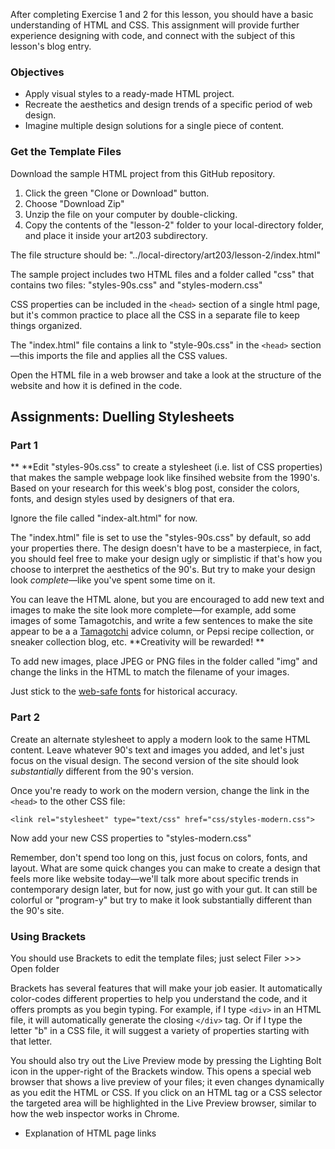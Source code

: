 After completing Exercise 1 and 2 for this lesson, you should have a basic understanding of HTML and CSS. This assignment will provide further experience designing with code, and connect with the subject of this lesson's blog entry.

### Objectives

* Apply visual styles to a ready-made HTML project. 
* Recreate the aesthetics and design trends of a specific period of web design.
* Imagine multiple design solutions for a single piece of content. 

### Get the Template Files

Download the sample HTML project from this GitHub repository.

1. Click the green "Clone or Download" button.
2. Choose "Download Zip"
3. Unzip the file on your computer by double-clicking. 
4. Copy the contents of the "lesson-2" folder to your local-directory folder, and place it inside your art203 subdirectory. 

The file structure should be: "../local-directory/art203/lesson-2/index.html"

The sample project includes two HTML files and a folder called "css" that contains two files: "styles-90s.css" and "styles-modern.css"

CSS properties can be included in the `<head>` section of a single html page, but it's common practice to place all the CSS in a separate file to keep things organized.

The "index.html" file contains a link to "style-90s.css" in the `<head>` section—this imports the file and applies all the CSS values.

Open the HTML file in a web browser and take a look at the structure of the website and how it is defined in the code.

## Assignments: Duelling Stylesheets

### **Part 1**

** **Edit "styles-90s.css" to create a stylesheet \(i.e. list of CSS properties\) that makes the sample webpage look like finsihed website from the 1990's. Based on your research for this week's blog post, consider the colors, fonts, and design styles used by designers of that era.

Ignore the file called "index-alt.html" for now.

The "index.html" file is set to use the "styles-90s.css" by default, so add your properties there. The design doesn't have to be a masterpiece, in fact, you should feel free to make your design ugly or simplistic if that's how you choose to interpret the aesthetics of the 90's. But try to make your design look _complete_—like you've spent some time on it.

You can leave the HTML alone, but you are encouraged to add new text and images to make the site look more complete—for example, add some images of some Tamagotchis, and write a few sentences to make the site appear to be a a [Tamagotchi](https://en.wikipedia.org/wiki/Tamagotchi) advice column, or Pepsi recipe collection, or sneaker collection blog, etc. **Creativity will be rewarded! **

To add new images, place JPEG or PNG files in the folder called "img" and change the links in the HTML to match the filename of your images.

Just stick to the [web-safe fonts](https://www.w3schools.com/cssref/css_websafe_fonts.asp) for historical accuracy.

### **Part 2**

Create an alternate stylesheet to apply a modern look to the same HTML content. Leave whatever 90's text and images you added, and let's just focus on the visual design. The second version of the site should look _substantially_ different from the 90's version.

Once you're ready to work on the modern version, change the link in the `<head>` to the other CSS file:

`<link rel="stylesheet" type="text/css" href="css/styles-modern.css">`

Now add your new CSS properties to "styles-modern.css"

Remember, don't spend too long on this, just focus on colors, fonts, and layout. What are some quick changes you can make to create a design that feels more like website today—we'll talk more about specific trends in contemporary design later, but for now, just go with your gut. It can still be colorful or "program-y" but try to make it look substantially different than the 90's site.

### Using Brackets

You should use Brackets to edit the template files; just select Filer &gt;&gt;&gt; Open folder

Brackets has several features that will make your job easier. It automatically color-codes different properties to help you understand the code, and it offers prompts as you begin typing. For example, if I type `<div>` in an HTML file, it will automatically generate the closing `</div>` tag. Or if I type the letter "b" in a CSS file, it will suggest a variety of properties starting with that letter.

You should also try out the Live Preview mode by pressing the Lighting Bolt icon in the upper-right of the Brackets window. This opens a special web browser that shows a live preview of your files; it even changes dynamically as you edit the HTML or CSS. If you click on an HTML tag or a CSS selector the targeted area will be highlighted in the Live Preview browser, similar to how the web inspector works in Chrome.







* Explanation of HTML page links



